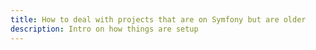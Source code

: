 ```yaml
---
title: How to deal with projects that are on Symfony but are older
description: Intro on how things are setup
---
```

